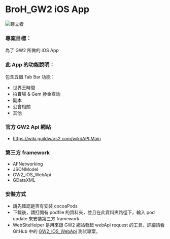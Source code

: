 # BroH_GW2 iOS App
![建立者](https://img.shields.io/badge/建立者-Coody-orange.svg)

### 專案目標：
為了 GW2 所做的 iOS App

### 此 App 的功能說明：
包含五個 Tab Bar 功能：
- 世界王時間
- 拍賣場 & Gem 換金查詢
- 副本
- 公會相關
- 其他

### 官方 GW2 Api 網站

- https://wiki.guildwars2.com/wiki/API:Main

### 第三方 framework

- AFNetworking
- JSONModel
- GW2_iOS_WebApi
- GDataXML

### 安裝方式

- 請先確認是否有安裝 cocoaPods
- 下載後，請打開有 podfile 的資料夾，並且在此資料夾路徑下，輸入 pod update 來安裝第三方 framework
- WebSiteHelper 是用來跟 GW2 網站發起 webApi request 的工具，詳細請看 GitHub 中的 [GW2_iOS_WebApi][] 測試專案。

[GW2_iOS_WebApi]: https://github.com/Coody/GW2_iOS_WebApi
